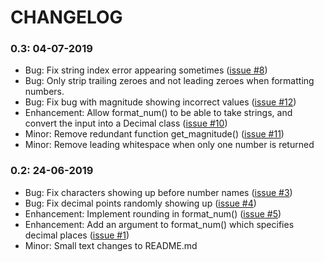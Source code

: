 # CHANGELOG

### 0.3: 04-07-2019

- Bug: Fix string index error appearing sometimes ([issue #8](https://github.com/MBmasher/big-num-format/issues/8))
- Bug: Only strip trailing zeroes and not leading zeroes when formatting numbers.
- Bug: Fix bug with magnitude showing incorrect values ([issue #12](https://github.com/MBmasher/big-num-format/issues/12))
- Enhancement: Allow format_num() to be able to take strings, and convert the input into a Decimal class ([issue #10](https://github.com/MBmasher/big-num-format/issues/10))
- Minor: Remove redundant function get_magnitude() ([issue #11](https://github.com/MBmasher/big-num-format/issues/11))
- Minor: Remove leading whitespace when only one number is returned

### 0.2: 24-06-2019

- Bug: Fix characters showing up before number names ([issue #3](https://github.com/MBmasher/big-num-format/issues/3))
- Bug: Fix decimal points randomly showing up ([issue #4](https://github.com/MBmasher/big-num-format/issues/4))
- Enhancement: Implement rounding in format_num() ([issue #5](https://github.com/MBmasher/big-num-format/issues/5))
- Enhancement: Add an argument to format_num() which specifies decimal places ([issue #1](https://github.com/MBmasher/big-num-format/issues/1))
- Minor: Small text changes to README.md
